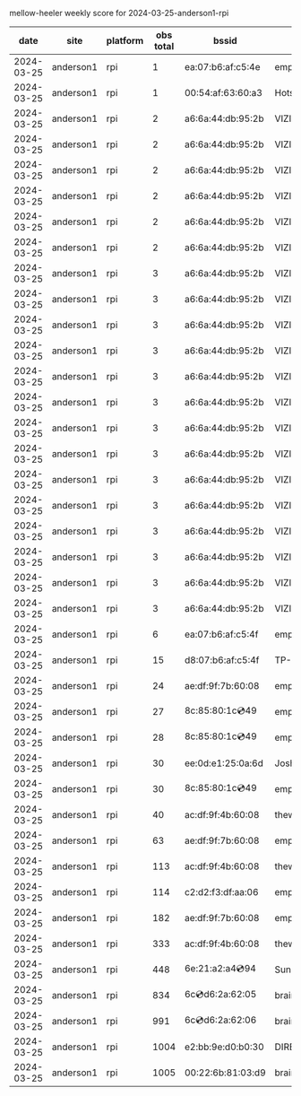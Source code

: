 mellow-heeler weekly score for 2024-03-25-anderson1-rpi

|date|site|platform|obs total|bssid|ssid|lat|lng|
|--|--|--|--|--|--|--|--|
|2024-03-25|anderson1|rpi|1|ea:07:b6:af:c5:4e|empty_ssid|40.41746|-122.24048|
|2024-03-25|anderson1|rpi|1|00:54:af:63:60:a3|Hotspot60A3|40.41746|-122.24048|
|2024-03-25|anderson1|rpi|2|a6:6a:44:db:95:2b|VIZIOCastAudio8927|40.41746|-122.24048|
|2024-03-25|anderson1|rpi|2|a6:6a:44:db:95:2b|VIZIOCastAudio3139|40.41746|-122.24048|
|2024-03-25|anderson1|rpi|2|a6:6a:44:db:95:2b|VIZIOCastAudio5786|40.41746|-122.24048|
|2024-03-25|anderson1|rpi|2|a6:6a:44:db:95:2b|VIZIOCastAudio6460|40.41746|-122.24048|
|2024-03-25|anderson1|rpi|2|a6:6a:44:db:95:2b|VIZIOCastAudio4034|40.41746|-122.24048|
|2024-03-25|anderson1|rpi|2|a6:6a:44:db:95:2b|VIZIOCastAudio9262|40.41746|-122.24048|
|2024-03-25|anderson1|rpi|3|a6:6a:44:db:95:2b|VIZIOCastAudio5622|40.41746|-122.24048|
|2024-03-25|anderson1|rpi|3|a6:6a:44:db:95:2b|VIZIOCastAudio5218|40.41746|-122.24048|
|2024-03-25|anderson1|rpi|3|a6:6a:44:db:95:2b|VIZIOCastAudio3092|40.41746|-122.24048|
|2024-03-25|anderson1|rpi|3|a6:6a:44:db:95:2b|VIZIOCastAudio9047|40.41746|-122.24048|
|2024-03-25|anderson1|rpi|3|a6:6a:44:db:95:2b|VIZIOCastAudio9779|40.41746|-122.24048|
|2024-03-25|anderson1|rpi|3|a6:6a:44:db:95:2b|VIZIOCastAudio2562|40.41746|-122.24048|
|2024-03-25|anderson1|rpi|3|a6:6a:44:db:95:2b|VIZIOCastAudio9490|40.41746|-122.24048|
|2024-03-25|anderson1|rpi|3|a6:6a:44:db:95:2b|VIZIOCastAudio3601|40.41746|-122.24048|
|2024-03-25|anderson1|rpi|3|a6:6a:44:db:95:2b|VIZIOCastAudio2641|40.41746|-122.24048|
|2024-03-25|anderson1|rpi|3|a6:6a:44:db:95:2b|VIZIOCastAudio7425|40.41746|-122.24048|
|2024-03-25|anderson1|rpi|3|a6:6a:44:db:95:2b|VIZIOCastAudio9070|40.41746|-122.24048|
|2024-03-25|anderson1|rpi|3|a6:6a:44:db:95:2b|VIZIOCastAudio7647|40.41746|-122.24048|
|2024-03-25|anderson1|rpi|3|a6:6a:44:db:95:2b|VIZIOCastAudio5656|40.41746|-122.24048|
|2024-03-25|anderson1|rpi|3|a6:6a:44:db:95:2b|VIZIOCastAudio7031|40.41746|-122.24048|
|2024-03-25|anderson1|rpi|6|ea:07:b6:af:c5:4f|empty_ssid|40.41746|-122.24048|
|2024-03-25|anderson1|rpi|15|d8:07:b6:af:c5:4f|TP-Link_C54F|40.41746|-122.24048|
|2024-03-25|anderson1|rpi|24|ae:df:9f:7b:60:08|empty_ssid|40.41746|-122.24048|
|2024-03-25|anderson1|rpi|27|8c:85:80:1c:cd:49|empty_ssid|40.41746|-122.24048|
|2024-03-25|anderson1|rpi|28|8c:85:80:1c:cd:49|empty_ssid|40.41746|-122.24048|
|2024-03-25|anderson1|rpi|30|ee:0d:e1:25:0a:6d|JoshLily|40.41746|-122.24048|
|2024-03-25|anderson1|rpi|30|8c:85:80:1c:cd:49|empty_ssid|40.41746|-122.24048|
|2024-03-25|anderson1|rpi|40|ac:df:9f:4b:60:08|theweef|40.41746|-122.24048|
|2024-03-25|anderson1|rpi|63|ae:df:9f:7b:60:08|empty_ssid|40.41746|-122.24048|
|2024-03-25|anderson1|rpi|113|ac:df:9f:4b:60:08|theweef|40.41746|-122.24048|
|2024-03-25|anderson1|rpi|114|c2:d2:f3:df:aa:06|empty_ssid|40.41746|-122.24048|
|2024-03-25|anderson1|rpi|182|ae:df:9f:7b:60:08|empty_ssid|40.41746|-122.24048|
|2024-03-25|anderson1|rpi|333|ac:df:9f:4b:60:08|theweef|40.41746|-122.24048|
|2024-03-25|anderson1|rpi|448|6e:21:a2:a4:cd:94|SunPower21450|40.41746|-122.24048|
|2024-03-25|anderson1|rpi|834|6c:cd:d6:2a:62:05|braingang2_5GEXT|40.41746|-122.24048|
|2024-03-25|anderson1|rpi|991|6c:cd:d6:2a:62:06|braingang2_2GEXT|40.41746|-122.24048|
|2024-03-25|anderson1|rpi|1004|e2:bb:9e:d0:b0:30|DIRECT-9ED03030|40.41746|-122.24048|
|2024-03-25|anderson1|rpi|1005|00:22:6b:81:03:d9|braingang2|40.41746|-122.24048|
